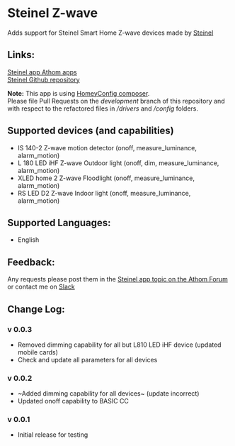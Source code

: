 # Steinel Z-wave

Adds support for Steinel Smart Home Z-wave devices made by [Steinel](https://www.steinel.de/en/smart-home/)

## Links:
[Steinel app Athom apps](https://apps.athom.com/app/de.Steinel)                    
[Steinel Github repository](https://github.com/TedTolboom/de.Steinel)   

**Note:** This app is using [HomeyConfig composer](https://www.npmjs.com/package/node-homey-config-composer).   
Please file Pull Requests on the *development* branch of this repository and with respect to the refactored files in _/drivers_ and _/config_ folders.   

## Supported devices (and capabilities)
* IS 140-2 Z-wave motion detector (onoff, measure_luminance, alarm_motion)   
* L 180 LED iHF Z-wave Outdoor light (onoff, dim, measure_luminance, alarm_motion)   
* XLED home 2 Z-wave Floodlight (onoff, measure_luminance, alarm_motion)   
* RS LED D2 Z-wave Indoor light (onoff, measure_luminance, alarm_motion)   

## Supported Languages:
* English

 ## Feedback:
 Any requests please post them in the [Steinel app topic on the Athom Forum](https://forum.athom.com/discussion/3834/) or contact me on [Slack](https://athomcommunity.slack.com/team/tedtolboom)   

## Change Log:
### v 0.0.3
* Removed dimming capability for all but L810 LED iHF device (updated mobile cards)
* Check and update all parameters for all devices

### v 0.0.2
* ~Added dimming capability for all devices~ (update incorrect)
* Updated onoff capability to BASIC CC  

### v 0.0.1
* Initial release for testing
